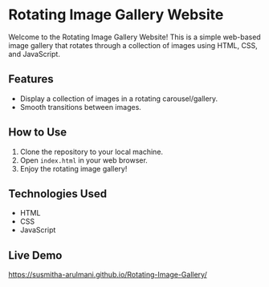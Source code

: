 
# Rotating Image Gallery Website

Welcome to the Rotating Image Gallery Website! This is a simple web-based image gallery that rotates through a collection of images using HTML, CSS, and JavaScript.

## Features

- Display a collection of images in a rotating carousel/gallery.
- Smooth transitions between images.

## How to Use

1. Clone the repository to your local machine.
2. Open `index.html` in your web browser.
3. Enjoy the rotating image gallery!

## Technologies Used

- HTML
- CSS
- JavaScript

## Live Demo

https://susmitha-arulmani.github.io/Rotating-Image-Gallery/
